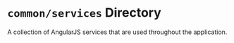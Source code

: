 # `common/services` Directory
A collection of AngularJS services that are used throughout the application.